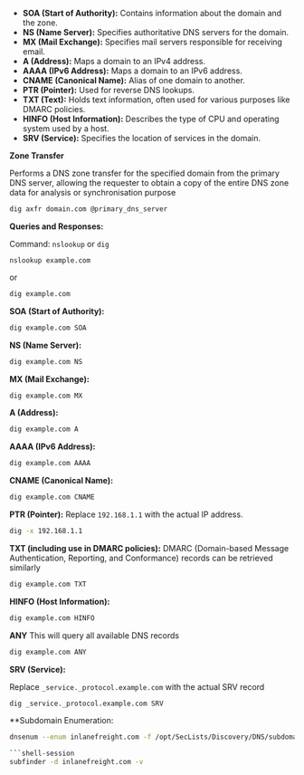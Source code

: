 - **SOA (Start of Authority):** Contains information about the domain and the zone.
- **NS (Name Server):** Specifies authoritative DNS servers for the domain.
- **MX (Mail Exchange):** Specifies mail servers responsible for receiving email.
- **A (Address):** Maps a domain to an IPv4 address.
- **AAAA (IPv6 Address):** Maps a domain to an IPv6 address.
- **CNAME (Canonical Name):** Alias of one domain to another.
- **PTR (Pointer):** Used for reverse DNS lookups.
- **TXT (Text):** Holds text information, often used for various purposes like DMARC policies.
- **HINFO (Host Information):** Describes the type of CPU and operating system used by a host.
- **SRV (Service):** Specifies the location of services in the domain.

**Zone Transfer**

Performs a DNS zone transfer for the specified domain from the primary DNS server, allowing the requester to obtain a copy of the entire DNS zone data for analysis or synchronisation purpose

```bash
dig axfr domain.com @primary_dns_server
```

**Queries and Responses:**

Command: `nslookup` or `dig`

`nslookup example.com`

or

```bash
dig example.com
```

**SOA (Start of Authority):**

 ```bash
 dig example.com SOA
```

**NS (Name Server):**
```bash
dig example.com NS
```

**MX (Mail Exchange):**
```bash
dig example.com MX
```

**A (Address):**
```bash
dig example.com A
```

**AAAA (IPv6 Address):**

```bash
dig example.com AAAA
```
 
**CNAME (Canonical Name):**

```bash
dig example.com CNAME
```
 
**PTR (Pointer):**
 Replace `192.168.1.1` with the actual IP address.
```bash
dig -x 192.168.1.1
```
  
**TXT (including use in DMARC policies):**
DMARC (Domain-based Message Authentication, Reporting, and Conformance) records can be retrieved similarly
  
```bash
dig example.com TXT
```

**HINFO (Host Information):**
```bash
dig example.com HINFO
```

 **ANY**
This will query all available DNS records

```bash
dig example.com ANY
```
 
 **SRV (Service):**
 
 Replace `_service._protocol.example.com` with the actual SRV record
 
```bash
dig _service._protocol.example.com SRV
```

**Subdomain Enumeration:

```bash
dnsenum --enum inlanefreight.com -f /opt/SecLists/Discovery/DNS/subdomains-top1million-110000.txt

```shell-session
subfinder -d inlanefreight.com -v




```


```


